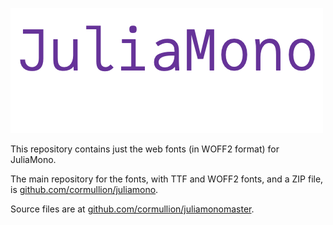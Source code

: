 ![JuliaMono](juliamono.png)

This repository contains just the web fonts (in WOFF2 format) for JuliaMono.

The main repository for the fonts, with TTF and WOFF2 fonts, and a ZIP file, is [github.com/cormullion/juliamono](https://github.com/cormullion/juliamono).

Source files are at [github.com/cormullion/juliamonomaster](https://github.com/cormullion/juliamonomaster).
